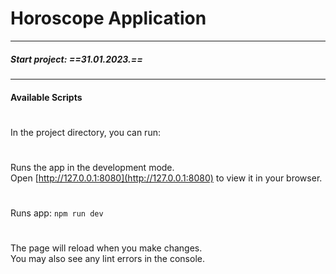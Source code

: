 # Horoscope Application 

---

##### Start project: ==31.01.2023.==

---

#### Available Scripts

#

In the project directory, you can run:

#

Runs the app in the development mode.\
Open [http://127.0.0.1:8080](http://127.0.0.1:8080) to view it in your browser.

#

Runs app: `npm run dev`

#

The page will reload when you make changes.\
You may also see any lint errors in the console.